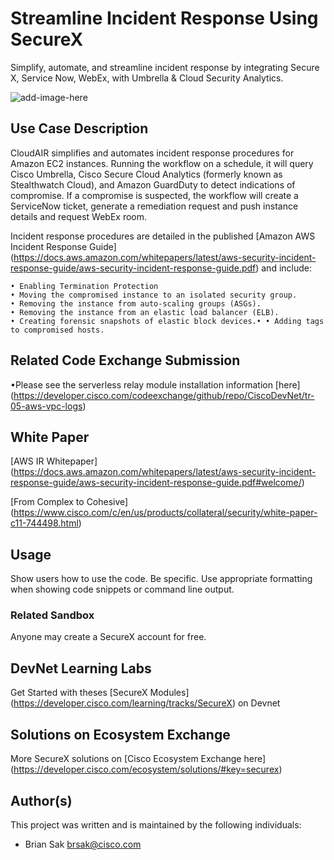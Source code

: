 # Streamline Incident Response Using SecureX

Simplify, automate, and streamline incident response by integrating Secure X, Service Now, WebEx, with Umbrella & Cloud Security Analytics.

![add-image-here]()
 
## Use Case Description

CloudAIR simplifies and automates incident response procedures for Amazon EC2 instances. Running the workflow on a schedule, it will query Cisco Umbrella, Cisco Secure Cloud Analytics (formerly known as Stealthwatch Cloud), and Amazon GuardDuty to detect indications of compromise. If a compromise is suspected, the workflow will create a ServiceNow ticket, generate a remediation request and push instance details and request WebEx room.

Incident response procedures are detailed in the published [Amazon AWS Incident Response Guide] (https://docs.aws.amazon.com/whitepapers/latest/aws-security-incident-response-guide/aws-security-incident-response-guide.pdf) and include:
  
  	• Enabling Termination Protection
	• Moving the compromised instance to an isolated security group.
	• Removing the instance from auto-scaling groups (ASGs).
	• Removing the instance from an elastic load balancer (ELB).
	• Creating forensic snapshots of elastic block devices.• • Adding tags to compromised hosts.

## Related Code Exchange Submission

 •Please see the serverless relay module installation information [here] (https://developer.cisco.com/codeexchange/github/repo/CiscoDevNet/tr-05-aws-vpc-logs)
 

## White Paper

[AWS IR Whitepaper] (https://docs.aws.amazon.com/whitepapers/latest/aws-security-incident-response-guide/aws-security-incident-response-guide.pdf#welcome/)

[From Complex to Cohesive] (https://www.cisco.com/c/en/us/products/collateral/security/white-paper-c11-744498.html)

## Usage

Show users how to use the code. Be specific.
Use appropriate formatting when showing code snippets or command line output.

### Related Sandbox

Anyone may create a SecureX account for free.

## DevNet Learning Labs

Get Started with theses [SecureX Modules] (https://developer.cisco.com/learning/tracks/SecureX) on Devnet

## Solutions on Ecosystem Exchange

More SecureX solutions on [Cisco Ecosystem Exchange here] (https://developer.cisco.com/ecosystem/solutions/#key=securex)



## Author(s)

This project was written and is maintained by the following individuals:

* Brian Sak <brsak@cisco.com>
